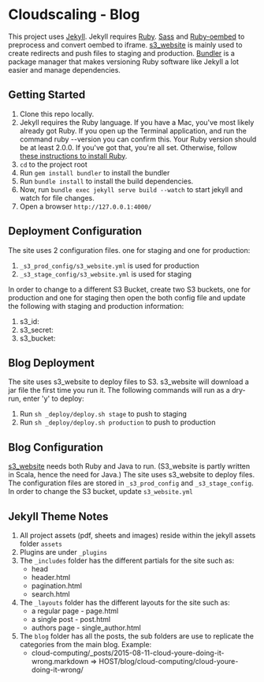 Cloudscaling - Blog
========

This project uses [Jekyll](http://jekyllrb.com/docs/installation/). Jekyll requires [Ruby](https://www.ruby-lang.org/en/downloads/). [Sass](http://sass-lang.com) and [Ruby-oembed](https://github.com/judofyr/ruby-oembed) to preprocess and convert oembed to iframe. [s3_website](https://github.com/laurilehmijoki/s3_website) is mainly used to create redirects and push files to staging and production. [Bundler](http://bundler.io/) is a package manager that makes versioning Ruby software like Jekyll a lot easier and manage dependencies.

Getting Started
---------------

1. Clone this repo locally.
2. Jekyll requires the Ruby language. If you have a Mac, you've most likely already got Ruby. If you open up the Terminal application, and run the command ruby --version you can confirm this. Your Ruby version should be at least 2.0.0. If you've got that, you're all set. Otherwise, follow [these instructions to install Ruby](https://www.ruby-lang.org/en/downloads/).
3. `cd` to the project root
4. Run `gem install bundler` to install the bundler
5. Run `bundle install` to install the build dependencies.
6. Now, run `bundle exec jekyll serve build --watch` to start jekyll and watch for file changes.
7. Open a browser `http://127.0.0.1:4000/`


Deployment Configuration
---------------
The site uses 2 configuration files. one for staging and one for production:

1. `_s3_prod_config/s3_website.yml` is used for production
2. `_s3_stage_config/s3_website.yml` is used for staging

In order to change to a different S3 Bucket, create two S3 buckets, one for production and one for staging then open the both config file and update the following with staging and production information:

1. s3_id: <Enter S3 ID here>
2. s3_secret: <Enter S3 Secret here>
3. s3_bucket: <Enter S3 bucket here>

Blog Deployment
---------------

The site uses s3_website to deploy files to S3.
s3_website will download a jar file the first time you run it.
The following commands will run as a dry-run, enter 'y' to deploy:

1. Run `sh _deploy/deploy.sh stage` to push to staging
2. Run `sh _deploy/deploy.sh production` to push to production

Blog Configuration
---------------

[s3_website](https://github.com/laurilehmijoki/s3_website) needs both Ruby and Java to run. (S3_website is partly written in Scala, hence the need for Java.) The site uses s3_website to deploy files.
The configuration files are stored in `_s3_prod_config` and `_s3_stage_config`. 
In order to change the S3 bucket, update `s3_website.yml` 

Jekyll Theme Notes
---------------

1. All project assets (pdf, sheets and images) reside within the jekyll assets folder `assets`
2. Plugins are under `_plugins`
3. The `_includes` folder has the different partials for the site such as:
    - head
    - header.html
    - pagination.html
    - search.html
4. The `_layouts` folder has the different layouts for the site such as:
    - a regular page - page.html
    - a single post - post.html
    - authors page - single_author.html
5. The `blog` folder has all the posts, the sub folders are use to replicate the categories from the main blog. Example: 
    - cloud-computing/_posts/2015-08-11-cloud-youre-doing-it-wrong.markdown => HOST/blog/cloud-computing/cloud-youre-doing-it-wrong/